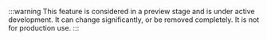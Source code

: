 :::warning
This feature is considered in a preview stage and is under active development. It can change significantly, or be removed completely. It is not for production use.
:::